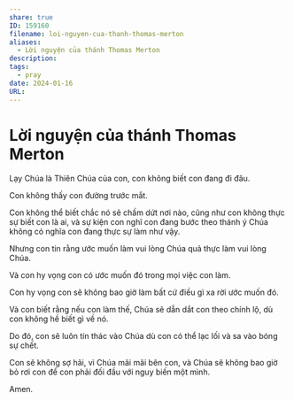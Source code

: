 ```yaml
---
share: true
ID: 159160
filename: loi-nguyen-cua-thanh-thomas-merton
aliases:
  - Lời nguyện của thánh Thomas Merton
description: 
tags:
  - pray
date: 2024-01-16
URL: 
---
```


# Lời nguyện của thánh Thomas Merton

Lạy Chúa là Thiên Chúa của con, con không biết con đang đi đâu.

Con không thấy con đường trước mắt.

Con không thể biết chắc nó sẽ chấm dứt nơi nào, cũng như con không thực sự biết con là ai, và sự kiện con nghĩ con đang bước theo thánh ý Chúa không có nghĩa con đang thực sự làm như vậy.  

Nhưng con tin rằng ước muốn làm vui lòng Chúa quả thực làm vui lòng Chúa.

Và con hy vọng con có ước muốn đó trong mọi việc con làm.

Con hy vọng con sẽ không bao giờ làm bất cứ điều gì xa rời ước muốn đó.

Và con biết rằng nếu con làm thế, Chúa sẽ dẫn dắt con theo chính lộ, dù con không hề biết gì về nó.

Do đó, con sẽ luôn tín thác vào Chúa dù con có thể lạc lối và sa vào bóng sự chết.

Con sẽ không sợ hãi, vì Chúa mãi mãi bên con, và Chúa sẽ không bao giờ bỏ rơi con để con phải đối đầu với nguy biến một mình.  

Amen.